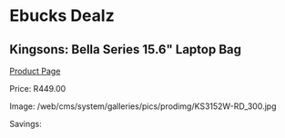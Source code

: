 
# Ebucks Dealz
## Kingsons: Bella Series 15.6" Laptop Bag
[Product Page](https://www.ebucks.com/web/shop/productSelected.do?prodId=642149042&catId=714997442)

Price: R449.00

Image: /web/cms/system/galleries/pics/prodimg/KS3152W-RD_300.jpg

Savings: 


	